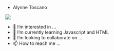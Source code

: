 - Alynne Toscano 

<a href="https://https://www.instagram.com/alynnetoscano_/?next=%2F" target="_blank"><img src="https://img.shields.io/badge/-Instagram-%23E4405F?style=for-the-badge&logo=instagram&logoColor=white" target="_blank"></a>


- 👀 I’m interested in ...
- 🌱 I’m currently learning Javascript and HTML
- 💞️ I’m looking to collaborate on ...
- 📫 How to reach me ...

<!---
alynnetoscano/alynnetoscano is a ✨ special ✨ repository because its `README.md` (this file) appears on your GitHub profile.
You can click the Preview link to take a look at your changes.
--->
